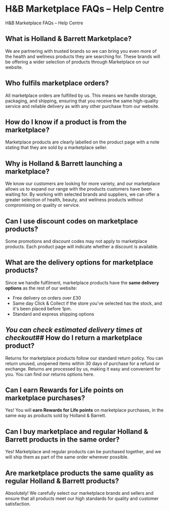 # H&B Marketplace FAQs – Help Centre

H&B Marketplace FAQs – Help Centre
## What is Holland & Barrett Marketplace?
We are partnering with trusted brands so we can bring you even more of the health and wellness products they are searching for. These brands will be offering a wider selection of products through Marketplace on our website.
## Who fulfils marketplace orders?
All marketplace orders are fulfilled by us. This means we handle storage, packaging, and shipping, ensuring that you receive the same high-quality service and reliable delivery as with any other purchase from our website.
## How do I know if a product is from the marketplace?
Marketplace products are clearly labelled on the product page with a note stating that they are sold by a marketplace seller.
## Why is Holland & Barrett launching a marketplace?
We know our customers are looking for more variety, and our marketplace allows us to expand our range with the products customers have been waiting for. By working with selected brands and suppliers, we can offer a greater selection of health, beauty, and wellness products without compromising on quality or service.
## Can I use discount codes on marketplace products?
Some promotions and discount codes may not apply to marketplace products. Each product page will indicate whether a discount is available.
## What are the delivery options for marketplace products?
Since we handle fulfilment, marketplace products have the **same delivery options** as the rest of our website:

* Free delivery on orders over £30
* Same day Click & Collect if the store you've selected has the stock, and it's been placed before 1pm.
* Standard and express shipping options
## *You can check estimated delivery times at checkout*## How do I return a marketplace product?
Returns for marketplace products follow our standard return policy. You can return unused, unopened items within 30 days of purchase for a refund or exchange. Returns are processed by us, making it easy and convenient for you. You can find our returns options here.
## Can I earn Rewards for Life points on marketplace purchases?
Yes! You will **earn Rewards for Life points** on marketplace purchases, in the same way as products sold by Holland & Barrett.
## Can I buy marketplace and regular Holland & Barrett products in the same order?
Yes! Marketplace and regular products can be purchased together, and we will ship them as part of the same order wherever possible.
## Are marketplace products the same quality as regular Holland & Barrett products?
Absolutely! We carefully select our marketplace brands and sellers and ensure that all products meet our high standards for quality and customer satisfaction.
